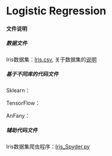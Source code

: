 # Logistic Regression
 
#### 文件说明
 
 ##### 数据文件
 
 Iris数据集：[Iris.csv](https://github.com/Anfany/Machine-Learning-for-Beginner-by-Python3/blob/master/Logistic%20Regression/Iris.csv), 关于数据集的[说明](https://en.wikipedia.org/wiki/Iris_flower_data_set#Data_set)

 
 ##### 基于不同库的代码文件
 
 Sklearn：
 
 TensorFlow：
 
 AnFany：
 
 ##### 辅助代码文件
 
 Iris数据集爬虫程序：[Iris_Spyder.py](https://github.com/Anfany/Machine-Learning-for-Beginner-by-Python3/blob/master/Logistic%20Regression/Iris_Spyder.py)
 
 

